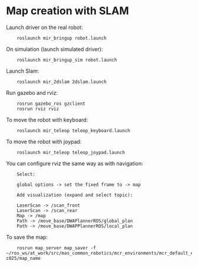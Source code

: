 Map creation with SLAM
======================

Launch driver on the real robot:

		roslaunch mir_bringup robot.launch

On simulation (launch simulated driver):

		roslaunch mir_bringup_sim robot.launch

Launch Slam:

		roslaunch mir_2dslam 2dslam.launch

Run gazebo and rviz:
		
		rosrun gazebo_ros gzclient
		rosrun rviz rviz

To move the robot with keyboard:

		roslaunch mir_teleop teleop_keyboard.launch

To move the robot with joypad:

		roslaunch mir_teleop teleop_joypad.launch

You can configure rviz the same way as with navigation:

		Select:

		global options -> set the fixed frame to -> map

		Add visualization (expand and select topic):

		LaserScan -> /scan_front
		LaserScan -> /scan_rear
		Map -> /map
		Path -> /move_base/DWAPlannerROS/global_plan
		Path -> /move_base/DWAPPlannerROS/local_plan

To save the map:

		rosrun map_server map_saver -f ~/ros_ws/at_work/src/mas_common_robotics/mcr_environments/mcr_default_env_config/brsu-c025/map_name